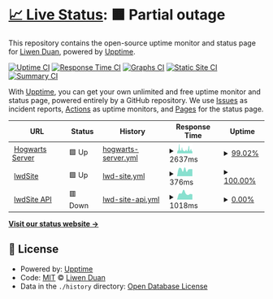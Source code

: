 # [📈 Live Status](https://status.liwenduan.com): <!--live status--> **🟧 Partial outage**

This repository contains the open-source uptime monitor and status page for [Liwen Duan](liwenduan.com), powered by [Upptime](https://github.com/upptime/upptime).

[![Uptime CI](https://github.com/lwdStudio/lwdStatus/workflows/Uptime%20CI/badge.svg)](https://github.com/lwdStudio/lwdStatus/actions?query=workflow%3A%22Uptime+CI%22)
[![Response Time CI](https://github.com/lwdStudio/lwdStatus/workflows/Response%20Time%20CI/badge.svg)](https://github.com/lwdStudio/lwdStatus/actions?query=workflow%3A%22Response+Time+CI%22)
[![Graphs CI](https://github.com/lwdStudio/lwdStatus/workflows/Graphs%20CI/badge.svg)](https://github.com/lwdStudio/lwdStatus/actions?query=workflow%3A%22Graphs+CI%22)
[![Static Site CI](https://github.com/lwdStudio/lwdStatus/workflows/Static%20Site%20CI/badge.svg)](https://github.com/lwdStudio/lwdStatus/actions?query=workflow%3A%22Static+Site+CI%22)
[![Summary CI](https://github.com/lwdStudio/lwdStatus/workflows/Summary%20CI/badge.svg)](https://github.com/lwdStudio/lwdStatus/actions?query=workflow%3A%22Summary+CI%22)

With [Upptime](https://upptime.js.org), you can get your own unlimited and free uptime monitor and status page, powered entirely by a GitHub repository. We use [Issues](https://github.com/lwdStudio/lwdStatus/issues) as incident reports, [Actions](https://github.com/lwdStudio/lwdStatus/actions) as uptime monitors, and [Pages](https://status.liwenduan.com) for the status page.

<!--start: status pages-->
<!-- This summary is generated by Upptime (https://github.com/upptime/upptime) -->
<!-- Do not edit this manually, your changes will be overwritten -->
<!-- prettier-ignore -->
| URL | Status | History | Response Time | Uptime |
| --- | ------ | ------- | ------------- | ------ |
| <img alt="" src="https://icons.duckduckgo.com/ip3/hogwarts.liwenduan.com.ico" height="13"> [Hogwarts Server](https://hogwarts.liwenduan.com/check) | 🟩 Up | [hogwarts-server.yml](https://github.com/lwdStudio/lwdStatus/commits/HEAD/history/hogwarts-server.yml) | <details><summary><img alt="Response time graph" src="./graphs/hogwarts-server/response-time-week.png" height="20"> 2637ms</summary><br><a href="https://status.liwenduan.com/history/hogwarts-server"><img alt="Response time 3044" src="https://img.shields.io/endpoint?url=https%3A%2F%2Fraw.githubusercontent.com%2FlwdStudio%2FlwdStatus%2FHEAD%2Fapi%2Fhogwarts-server%2Fresponse-time.json"></a><br><a href="https://status.liwenduan.com/history/hogwarts-server"><img alt="24-hour response time 2147" src="https://img.shields.io/endpoint?url=https%3A%2F%2Fraw.githubusercontent.com%2FlwdStudio%2FlwdStatus%2FHEAD%2Fapi%2Fhogwarts-server%2Fresponse-time-day.json"></a><br><a href="https://status.liwenduan.com/history/hogwarts-server"><img alt="7-day response time 2637" src="https://img.shields.io/endpoint?url=https%3A%2F%2Fraw.githubusercontent.com%2FlwdStudio%2FlwdStatus%2FHEAD%2Fapi%2Fhogwarts-server%2Fresponse-time-week.json"></a><br><a href="https://status.liwenduan.com/history/hogwarts-server"><img alt="30-day response time 3066" src="https://img.shields.io/endpoint?url=https%3A%2F%2Fraw.githubusercontent.com%2FlwdStudio%2FlwdStatus%2FHEAD%2Fapi%2Fhogwarts-server%2Fresponse-time-month.json"></a><br><a href="https://status.liwenduan.com/history/hogwarts-server"><img alt="1-year response time 3056" src="https://img.shields.io/endpoint?url=https%3A%2F%2Fraw.githubusercontent.com%2FlwdStudio%2FlwdStatus%2FHEAD%2Fapi%2Fhogwarts-server%2Fresponse-time-year.json"></a></details> | <details><summary><a href="https://status.liwenduan.com/history/hogwarts-server">99.02%</a></summary><a href="https://status.liwenduan.com/history/hogwarts-server"><img alt="All-time uptime 99.73%" src="https://img.shields.io/endpoint?url=https%3A%2F%2Fraw.githubusercontent.com%2FlwdStudio%2FlwdStatus%2FHEAD%2Fapi%2Fhogwarts-server%2Fuptime.json"></a><br><a href="https://status.liwenduan.com/history/hogwarts-server"><img alt="24-hour uptime 98.36%" src="https://img.shields.io/endpoint?url=https%3A%2F%2Fraw.githubusercontent.com%2FlwdStudio%2FlwdStatus%2FHEAD%2Fapi%2Fhogwarts-server%2Fuptime-day.json"></a><br><a href="https://status.liwenduan.com/history/hogwarts-server"><img alt="7-day uptime 99.02%" src="https://img.shields.io/endpoint?url=https%3A%2F%2Fraw.githubusercontent.com%2FlwdStudio%2FlwdStatus%2FHEAD%2Fapi%2Fhogwarts-server%2Fuptime-week.json"></a><br><a href="https://status.liwenduan.com/history/hogwarts-server"><img alt="30-day uptime 99.29%" src="https://img.shields.io/endpoint?url=https%3A%2F%2Fraw.githubusercontent.com%2FlwdStudio%2FlwdStatus%2FHEAD%2Fapi%2Fhogwarts-server%2Fuptime-month.json"></a><br><a href="https://status.liwenduan.com/history/hogwarts-server"><img alt="1-year uptime 99.87%" src="https://img.shields.io/endpoint?url=https%3A%2F%2Fraw.githubusercontent.com%2FlwdStudio%2FlwdStatus%2FHEAD%2Fapi%2Fhogwarts-server%2Fuptime-year.json"></a></details>
| <img alt="" src="https://api.liwenduan.com/lwd-site/uploads/lwd_stamp_mono_red_2290dbadee.svg" height="13"> [lwdSite](https://liwenduan.com) | 🟩 Up | [lwd-site.yml](https://github.com/lwdStudio/lwdStatus/commits/HEAD/history/lwd-site.yml) | <details><summary><img alt="Response time graph" src="./graphs/lwd-site/response-time-week.png" height="20"> 376ms</summary><br><a href="https://status.liwenduan.com/history/lwd-site"><img alt="Response time 952" src="https://img.shields.io/endpoint?url=https%3A%2F%2Fraw.githubusercontent.com%2FlwdStudio%2FlwdStatus%2FHEAD%2Fapi%2Flwd-site%2Fresponse-time.json"></a><br><a href="https://status.liwenduan.com/history/lwd-site"><img alt="24-hour response time 349" src="https://img.shields.io/endpoint?url=https%3A%2F%2Fraw.githubusercontent.com%2FlwdStudio%2FlwdStatus%2FHEAD%2Fapi%2Flwd-site%2Fresponse-time-day.json"></a><br><a href="https://status.liwenduan.com/history/lwd-site"><img alt="7-day response time 376" src="https://img.shields.io/endpoint?url=https%3A%2F%2Fraw.githubusercontent.com%2FlwdStudio%2FlwdStatus%2FHEAD%2Fapi%2Flwd-site%2Fresponse-time-week.json"></a><br><a href="https://status.liwenduan.com/history/lwd-site"><img alt="30-day response time 807" src="https://img.shields.io/endpoint?url=https%3A%2F%2Fraw.githubusercontent.com%2FlwdStudio%2FlwdStatus%2FHEAD%2Fapi%2Flwd-site%2Fresponse-time-month.json"></a><br><a href="https://status.liwenduan.com/history/lwd-site"><img alt="1-year response time 876" src="https://img.shields.io/endpoint?url=https%3A%2F%2Fraw.githubusercontent.com%2FlwdStudio%2FlwdStatus%2FHEAD%2Fapi%2Flwd-site%2Fresponse-time-year.json"></a></details> | <details><summary><a href="https://status.liwenduan.com/history/lwd-site">100.00%</a></summary><a href="https://status.liwenduan.com/history/lwd-site"><img alt="All-time uptime 99.92%" src="https://img.shields.io/endpoint?url=https%3A%2F%2Fraw.githubusercontent.com%2FlwdStudio%2FlwdStatus%2FHEAD%2Fapi%2Flwd-site%2Fuptime.json"></a><br><a href="https://status.liwenduan.com/history/lwd-site"><img alt="24-hour uptime 100.00%" src="https://img.shields.io/endpoint?url=https%3A%2F%2Fraw.githubusercontent.com%2FlwdStudio%2FlwdStatus%2FHEAD%2Fapi%2Flwd-site%2Fuptime-day.json"></a><br><a href="https://status.liwenduan.com/history/lwd-site"><img alt="7-day uptime 100.00%" src="https://img.shields.io/endpoint?url=https%3A%2F%2Fraw.githubusercontent.com%2FlwdStudio%2FlwdStatus%2FHEAD%2Fapi%2Flwd-site%2Fuptime-week.json"></a><br><a href="https://status.liwenduan.com/history/lwd-site"><img alt="30-day uptime 99.86%" src="https://img.shields.io/endpoint?url=https%3A%2F%2Fraw.githubusercontent.com%2FlwdStudio%2FlwdStatus%2FHEAD%2Fapi%2Flwd-site%2Fuptime-month.json"></a><br><a href="https://status.liwenduan.com/history/lwd-site"><img alt="1-year uptime 99.96%" src="https://img.shields.io/endpoint?url=https%3A%2F%2Fraw.githubusercontent.com%2FlwdStudio%2FlwdStatus%2FHEAD%2Fapi%2Flwd-site%2Fuptime-year.json"></a></details>
| <img alt="" src="https://api.liwenduan.com/lwd-site/uploads/strapi_Monogram_White_Background_afb4b8c11b.svg" height="13"> [lwdSite API](https://api.liwenduan.com/lwd-site) | 🟥 Down | [lwd-site-api.yml](https://github.com/lwdStudio/lwdStatus/commits/HEAD/history/lwd-site-api.yml) | <details><summary><img alt="Response time graph" src="./graphs/lwd-site-api/response-time-week.png" height="20"> 1018ms</summary><br><a href="https://status.liwenduan.com/history/lwd-site-api"><img alt="Response time 1608" src="https://img.shields.io/endpoint?url=https%3A%2F%2Fraw.githubusercontent.com%2FlwdStudio%2FlwdStatus%2FHEAD%2Fapi%2Flwd-site-api%2Fresponse-time.json"></a><br><a href="https://status.liwenduan.com/history/lwd-site-api"><img alt="24-hour response time 773" src="https://img.shields.io/endpoint?url=https%3A%2F%2Fraw.githubusercontent.com%2FlwdStudio%2FlwdStatus%2FHEAD%2Fapi%2Flwd-site-api%2Fresponse-time-day.json"></a><br><a href="https://status.liwenduan.com/history/lwd-site-api"><img alt="7-day response time 1018" src="https://img.shields.io/endpoint?url=https%3A%2F%2Fraw.githubusercontent.com%2FlwdStudio%2FlwdStatus%2FHEAD%2Fapi%2Flwd-site-api%2Fresponse-time-week.json"></a><br><a href="https://status.liwenduan.com/history/lwd-site-api"><img alt="30-day response time 1017" src="https://img.shields.io/endpoint?url=https%3A%2F%2Fraw.githubusercontent.com%2FlwdStudio%2FlwdStatus%2FHEAD%2Fapi%2Flwd-site-api%2Fresponse-time-month.json"></a><br><a href="https://status.liwenduan.com/history/lwd-site-api"><img alt="1-year response time 1706" src="https://img.shields.io/endpoint?url=https%3A%2F%2Fraw.githubusercontent.com%2FlwdStudio%2FlwdStatus%2FHEAD%2Fapi%2Flwd-site-api%2Fresponse-time-year.json"></a></details> | <details><summary><a href="https://status.liwenduan.com/history/lwd-site-api">0.00%</a></summary><a href="https://status.liwenduan.com/history/lwd-site-api"><img alt="All-time uptime 88.20%" src="https://img.shields.io/endpoint?url=https%3A%2F%2Fraw.githubusercontent.com%2FlwdStudio%2FlwdStatus%2FHEAD%2Fapi%2Flwd-site-api%2Fuptime.json"></a><br><a href="https://status.liwenduan.com/history/lwd-site-api"><img alt="24-hour uptime 0.00%" src="https://img.shields.io/endpoint?url=https%3A%2F%2Fraw.githubusercontent.com%2FlwdStudio%2FlwdStatus%2FHEAD%2Fapi%2Flwd-site-api%2Fuptime-day.json"></a><br><a href="https://status.liwenduan.com/history/lwd-site-api"><img alt="7-day uptime 0.00%" src="https://img.shields.io/endpoint?url=https%3A%2F%2Fraw.githubusercontent.com%2FlwdStudio%2FlwdStatus%2FHEAD%2Fapi%2Flwd-site-api%2Fuptime-week.json"></a><br><a href="https://status.liwenduan.com/history/lwd-site-api"><img alt="30-day uptime 0.00%" src="https://img.shields.io/endpoint?url=https%3A%2F%2Fraw.githubusercontent.com%2FlwdStudio%2FlwdStatus%2FHEAD%2Fapi%2Flwd-site-api%2Fuptime-month.json"></a><br><a href="https://status.liwenduan.com/history/lwd-site-api"><img alt="1-year uptime 82.26%" src="https://img.shields.io/endpoint?url=https%3A%2F%2Fraw.githubusercontent.com%2FlwdStudio%2FlwdStatus%2FHEAD%2Fapi%2Flwd-site-api%2Fuptime-year.json"></a></details>

<!--end: status pages-->

[**Visit our status website →**](https://status.liwenduan.com)

## 📄 License

- Powered by: [Upptime](https://github.com/upptime/upptime)
- Code: [MIT](./LICENSE) © [Liwen Duan](liwenduan.com)
- Data in the `./history` directory: [Open Database License](https://opendatacommons.org/licenses/odbl/1-0/)
